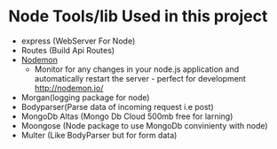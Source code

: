# Node Tools/lib Used in this project

- express (WebServer For Node)
- Routes (Build Api Routes)
- [Nodemon](https://github.com/remy/nodemon)
  - Monitor for any changes in your node.js application and automatically restart the server - perfect for development http://nodemon.io/
- Morgan(logging package for node)
- Bodyparser(Parse data of incoming request i.e post)
- MongoDb Altas (Mongo Db Cloud 500mb free for larning)
- Moongose (Node package to use MongoDb convinienty with node)
- Multer (Like BodyParser but for form data)